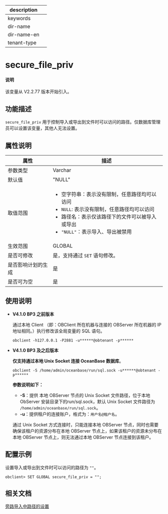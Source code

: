 |description||
|---|---|
|keywords||
|dir-name||
|dir-name-en||
|tenant-type||

# secure_file_priv

<main id="notice" type='explain'>
  <h4>说明</h4>
  <p>该变量从 V2.2.77 版本开始引入。</p>
</main>

## 功能描述

`secure_file_priv` 用于控制导入或导出到文件时可以访问的路径。仅数据库管理员可以设置该变量，其他人无法设置。

## 属性说明

|  **属性**   | **描述**  |
|-------------|-----------|
| 参数类型      | Varchar |
| 默认值        | "NULL"    |
| 取值范围      | <ul><li>空字符串：表示没有限制，任意路径均可以访问  </li><li>`NULL`: 表示没有限制，任意路径均可以访问</li><li>路径名：表示仅该路径下的文件可以被导入或导出 </li> <li> `"NULL"`：表示导入、导出被禁用 </li></ul>    |
| 生效范围      | GLOBAL  |
| 是否可修改    | 是，支持通过 `SET` 语句修改。|
| 是否影响计划的生成 | 是       |
| 是否可为空     | 是       |

## 使用说明

* **V4.1.0 BP3 之前版本**

  通过本地 Client （即：OBClient 所在机器与连接的 OBServer 所在机器的 IP 地址相同。）执行修改该全局变量的 SQL 语句。

  ```shell
  obclient -h127.0.0.1 -P2881 -u******@obtenant -p******
  ```

* **V4.1.0 BP3 及之后版本**

  **仅支持通过本地 Unix Socket 连接 OceanBase 数据库**。

  ```shell
  obclient -S /home/admin/oceanbase/run/sql.sock -u******@obtenant -p******
  ```

  **参数说明如下：**

  * **-S**：提供 本地 OBServer 节点的 Unix Socket 文件路径，位于本地 ObServer 安装目录下的run/sql.sock，默认 Unix Socket 文件路径为 `/home/admin/oceanbase/run/sql.sock`。
  * **-u**：提供租户的连接账户，格式为：`用户名@租户名`。
  
  通过 Unix Socket 方式连接时，只能连接本地 OBServer 节点，同时也需要确保该租户的资源分布在本地 OBServer 节点上，如果该租户的资源未分布在本地 OBServer 节点上，则无法通过本地 OBServer 节点连接到该租户。

## 配置示例

设置导入或导出到文件时可以访问的路径为 `""`。

```shell
obclient> SET GLOBAL secure_file_priv = "";
```

## 相关文档

[旁路导入中路径的设置](../../../../500.data-migration/700.migrate-data-from-csv-file-to-oceanbase-database/200.use-the-load-command-to-load-the-csv-data-file-to-the-oceanbase-database.md)

